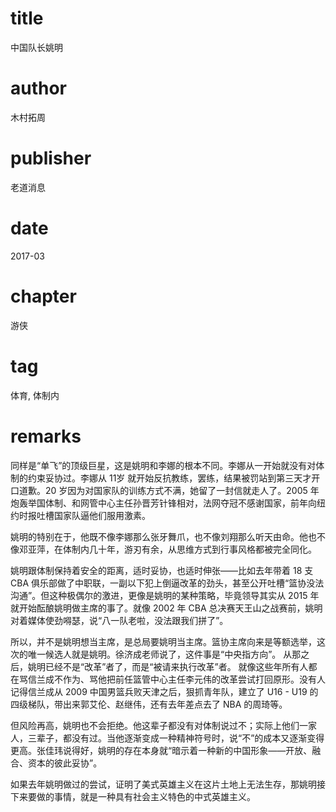# title
中国队长姚明

# author
木村拓周

# publisher
老道消息

# date
2017-03

# chapter
游侠

# tag
体育, 体制内

# remarks
同样是“单飞”的顶级巨星，这是姚明和李娜的根本不同。李娜从一开始就没有对体制的约束妥协过。李娜从 11岁 就开始反抗教练，罢练，结果被罚站到第三天才开口道歉。20 岁因为对国家队的训练方式不满，她留了一封信就走人了。2005 年炮轰举国体制、和网管中心主任孙晋芳针锋相对，法网夺冠不感谢国家，前年向纽约时报吐槽国家队逼他们服用激素。

姚明的特别在于，他既不像李娜那么张牙舞爪，也不像刘翔那么听天由命。他也不像邓亚萍，在体制内几十年，游刃有余，从思维方式到行事风格都被完全同化。

姚明跟体制保持着安全的距离，适时妥协，也适时伸张——比如去年带着 18 支 CBA 俱乐部做了中职联，一副以下犯上倒逼改革的劲头，甚至公开吐槽“篮协没法沟通”。但这种极偶尔的激进，更像是姚明的某种策略，毕竟领导其实从 2015 年就开始酝酿姚明做主席的事了。就像 2002 年 CBA 总决赛天王山之战赛前，姚明对着媒体使劲嘚瑟，说“八一队老啦，没法跟我们拼了”。


所以，并不是姚明想当主席，是总局要姚明当主席。篮协主席向来是等额选举，这次的唯一候选人就是姚明。徐济成老师说了，这件事是“中央指方向”。
从那之后，姚明已经不是“改革”者了，而是“被请来执行改革”者。
就像这些年所有人都在骂信兰成不作为、骂他把前任篮管中心主任李元伟的改革尝试打回原形。没有人记得信兰成从 2009 中国男篮兵败天津之后，狠抓青年队，建立了 U16 - U19 的四级梯队，带出来郭艾伦、赵继伟，还有去年差点去了 NBA 的周琦等。

但风险再高，姚明也不会拒绝。他这辈子都没有对体制说过不；实际上他们一家人，三辈子，都没有过。当他逐渐变成一种精神符号时，说“不”的成本又逐渐变得更高。张佳玮说得好，姚明的存在本身就“暗示着一种新的中国形象——开放、融合、资本的彼此妥协”。

如果去年姚明做过的尝试，证明了美式英雄主义在这片土地上无法生存，那姚明接下来要做的事情，就是一种具有社会主义特色的中式英雄主义。
